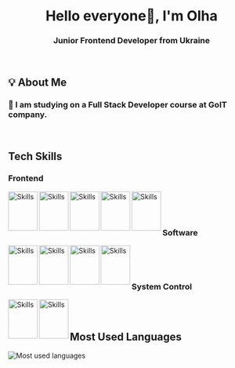 <h1 align="center"> Hello everyone👋, I'm Olha</h1>
<h3 align="center">Junior Frontend Developer from Ukraine</h3>
<br>
<h2>💡 About Me</h2>
<h3>📖 I am studying on a Full Stack Developer course at GoIT company.</h3>
<br>
<h2>Tech Skills</h2>
 <h3>Frontend</h3>
<p>
<img src="https://cdn.jsdelivr.net/gh/devicons/devicon/icons/html5/html5-original.svg" alt="Skills" align="left" width="60" height="80"/>  
  <img src="https://cdn.jsdelivr.net/gh/devicons/devicon/icons/css3/css3-original.svg" alt="Skills" align="left" width="60" height="80"/>  
  <img src="https://cdn.jsdelivr.net/gh/devicons/devicon/icons/javascript/javascript-original.svg" alt="Skills" align="left" width="60" height="80"/>  
  <img src="https://cdn.jsdelivr.net/gh/devicons/devicon/icons/react/react-original.svg" alt="Skills" align="left" width="60" height="80"/>  
  <img src="https://cdn.jsdelivr.net/gh/devicons/devicon/icons/eslint/eslint-original.svg" alt="Skills" align="left" width="60" height="80"/> 
</p>
<br><br><br>
<h3>Software</h3>
<p>
<img src="https://cdn.jsdelivr.net/gh/devicons/devicon/icons/vscode/vscode-original.svg" alt="Skills" align="left" width="60" height="80"/>  
<img src="https://cdn.jsdelivr.net/gh/devicons/devicon/icons/slack/slack-original.svg" alt="Skills" align="left" width="60" height="80"/>  
<img src="https://cdn.jsdelivr.net/gh/devicons/devicon/icons/figma/figma-original.svg" alt="Skills" align="left" width="60" height="80"/>  
<img src="https://cdn.jsdelivr.net/gh/devicons/devicon/icons/canva/canva-original.svg" alt="Skills" align="left" width="60" height="80"/>  
</p>
<br><br><br>
<h3>System Control</h3>
<p>
<img src="https://cdn.jsdelivr.net/gh/devicons/devicon/icons/github/github-original.svg" alt="Skills" align="left" width="60" height="80"/>  
<img src="https://cdn.jsdelivr.net/gh/devicons/devicon/icons/trello/trello-plain.svg" alt="Skills" align="left" width="60" height="80"/> 
</p>
<br><br>
<h2>Most Used Languages</h2>
 <img src="https://github-readme-stats.vercel.app/api/top-langs?username=SvitlanaHu&show_icons=true&locale=en&layout=compact" alt="Most used languages"/>


